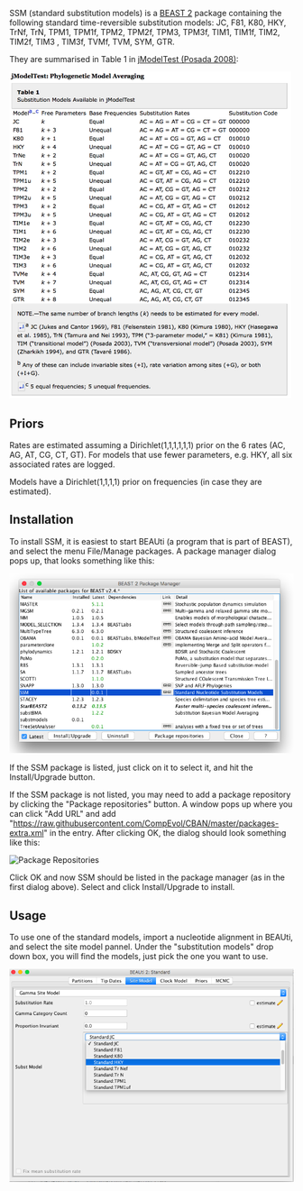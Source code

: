 SSM (standard substitution models) is a [BEAST 2](https://beast2.org) package containing 
the following standard time-reversible substitution models:
JC, F81, K80, HKY, TrNf, TrN, TPM1, TPM1f, TPM2, TPM2f, TPM3, TPM3f, TIM1, TIM1f, TIM2, TIM2f, TIM3 , TIM3f, TVMf, TVM, SYM, GTR.

They are summarised in Table 1 in [jModelTest (Posada 2008)](http://mbe.oxfordjournals.org/content/25/7/1253.long):

<img alt="substitutions models" src="https://raw.githubusercontent.com/BEAST2-Dev/substmodels/master/doc/SubstitutionModelsInjModelTest.png" width="500">

## Priors

Rates are estimated assuming a Dirichlet(1,1,1,1,1,1) prior on the 6 rates (AC, AG, AT, CG, CT, GT).
For models that use fewer parameters, e.g. HKY, all six associated rates are logged.

Models have a Dirichlet(1,1,1,1) prior on frequencies (in case they are estimated).

## Installation

To install SSM, it is easiest to start BEAUti (a program that is part of BEAST), 
and select the menu File/Manage packages. A package manager dialog pops up, that looks something like this:

![Package Manager](https://raw.githubusercontent.com/BEAST2-Dev/substmodels/master/doc/installSSM.png)

If the SSM package is listed, just click on it to select it, and hit the Install/Upgrade button.

If the SSM package is not listed, you may need to add a package repository by clicking the "Package repositories" button. 
A window pops up where you can click "Add URL" and add 
"https://raw.githubusercontent.com/CompEvol/CBAN/master/packages-extra.xml" in the entry. 
After clicking OK, the dialog should look something like this:

![Package Repositories](https://github.com/rbouckaert/obama/raw/master/doc/package_repos.png)

Click OK and now SSM should be listed in the package manager (as in the first dialog above). 
Select and click Install/Upgrade to install.

## Usage

To use one of the standard models, import a nucleotide alignment in BEAUti, and select the site
model pannel. Under the "substitution models" drop down box, you will find the models, just pick
the one you want to use.

![BEAUti Site Model Panel](https://raw.githubusercontent.com/BEAST2-Dev/substmodels/master/doc/useSSM.png)


